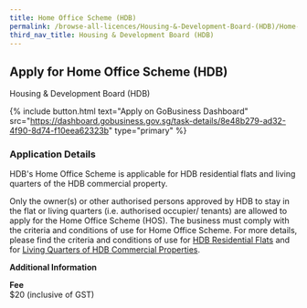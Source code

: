 ```yaml
---
title: Home Office Scheme (HDB)
permalink: /browse-all-licences/Housing-&-Development-Board-(HDB)/Home-Office-Scheme-(HDB)
third_nav_title: Housing & Development Board (HDB)
---
```


## Apply for Home Office Scheme (HDB)

Housing & Development Board (HDB)

{% include button.html text="Apply on GoBusiness Dashboard" src="https://dashboard.gobusiness.gov.sg/task-details/8e48b279-ad32-4f90-8d74-f10eea62323b" type="primary" %}

<H3>Application Details</H3>

<p>HDB's Home Office Scheme is applicable for HDB residential flats and living quarters of the HDB commercial property.</p>
<p>Only the owner(s) or other authorised persons approved by HDB to stay in the flat or living quarters (i.e. authorised occupier/ tenants) are allowed to apply for the Home Office Scheme (HOS). The business must comply with the criteria and conditions of use for Home Office Scheme. For more details, please find the criteria and conditions of use for <a href="https://www.hdb.gov.sg/cs/infoweb/residential/living-in-an-hdb-flat/home-business/home-office-scheme/" target="_blank" rel="noopener">HDB Residential Flats</a> and for <a href="https://www.hdb.gov.sg/cs/infoweb/business/commercial/managing-your-unit/change-of-use/use-of-shop-living-quarters" target="_blank" rel="noopener">Living Quarters of HDB Commercial Properties</a>.</p>

<strong>Additional Information</strong>

<p><strong>Fee</strong><br />$20 (inclusive of GST)</p>

